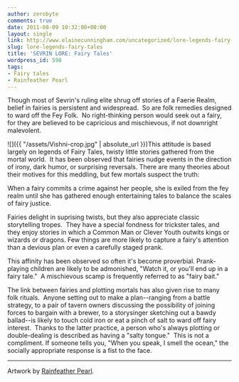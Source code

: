 ```yaml
---
author: zerobyte
comments: true
date: 2011-08-09 10:32:00+00:00
layout: single
link: http://www.elainecunningham.com/uncategorized/lore-legends-fairy-tales/
slug: lore-legends-fairy-tales
title: 'SEVRIN LORE: Fairy Tales'
wordpress_id: 598
tags:
- Fairy tales
- Rainfeather Pearl
---
```


Though most of Sevrin's ruling elite shrug off stories of a Faerie Realm, belief in fairies is persistent and widespread.  So are folk remedies designed to ward off the Fey Folk.  No right-thinking person would seek out a fairy, for they are believed to be capricious and mischievous, if not downright malevolent.

![]({{ "/assets/Vishni-crop.jpg" | absolute_url }})This attitude is based largely on legends of Fairy Tales, twisty little stories gathered from the mortal world.  It has been observed that fairies nudge events in the direction of irony, dark humor, or surprising reversals. There are many theories about their motives for this meddling, but few mortals suspect the truth:

When a fairy commits a crime against her people, she is exiled from the fey realm until she has gathered enough entertaining tales to balance the scales of fairy justice.

Fairies delight in suprising twists, but they also appreciate classic storytelling tropes.  They have a special fondness for trickster tales, and they enjoy stories in which a Common Man or Clever Youth outwits kings or wizards or dragons. Few things are more likely to capture a fairy's attention than a devious plan or even a carefully staged prank.

This affinity has been observed so often it's become proverbial. Prank-playing children are likely to be admonished, "Watch it, or you'll end up in a fairy tale."  A mischievous scamp is frequently referred to as "fairy bait."

The link between fairies and plotting mortals has also given rise to many folk rituals.  Anyone setting out to make a plan--ranging from a battle strategy, to a pair of tavern owners discussing the possibility of joining forces to bargain with a brewer, to a storysinger sketching out a bawdy ballad--is likely to touch cold iron or eat a pinch of salt to ward off fairy interest.  Thanks to the latter practice, a person who's always plotting or double-dealing is described as having a "salty tongue."  This is not a compliment. If someone tells you, "When you speak, I smell the ocean," the socially appropriate response is a fist to the face.


******************************************




Artwork by [Rainfeather Pearl](http://rainfeatherpearl.deviantart.com/gallery/).
